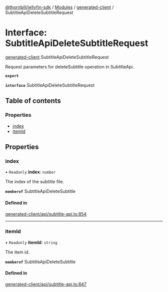 [@thornbill/jellyfin-sdk](../README.md) / [Modules](../modules.md) / [generated-client](../modules/generated_client.md) / SubtitleApiDeleteSubtitleRequest

# Interface: SubtitleApiDeleteSubtitleRequest

[generated-client](../modules/generated_client.md).SubtitleApiDeleteSubtitleRequest

Request parameters for deleteSubtitle operation in SubtitleApi.

**`export`**

**`interface`** SubtitleApiDeleteSubtitleRequest

## Table of contents

### Properties

- [index](generated_client.SubtitleApiDeleteSubtitleRequest.md#index)
- [itemId](generated_client.SubtitleApiDeleteSubtitleRequest.md#itemid)

## Properties

### index

• `Readonly` **index**: `number`

The index of the subtitle file.

**`memberof`** SubtitleApiDeleteSubtitle

#### Defined in

[generated-client/api/subtitle-api.ts:854](https://github.com/jellyfin/jellyfin-sdk-typescript/blob/fa599ae/src/generated-client/api/subtitle-api.ts#L854)

___

### itemId

• `Readonly` **itemId**: `string`

The item id.

**`memberof`** SubtitleApiDeleteSubtitle

#### Defined in

[generated-client/api/subtitle-api.ts:847](https://github.com/jellyfin/jellyfin-sdk-typescript/blob/fa599ae/src/generated-client/api/subtitle-api.ts#L847)
